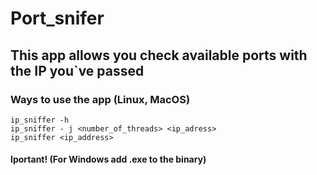 # Port_snifer
## This app allows you check available ports with the IP you`ve passed

### Ways to use the app (Linux, MacOS)

```
ip_sniffer -h
ip_sniffer - j <number_of_threads> <ip_adress>
ip_sniffer <ip_address>
```
#### Iportant! (For Windows add .exe to the binary)